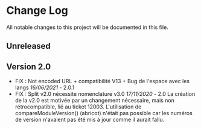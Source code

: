 # Change Log
All notable changes to this project will be documented in this file.

## Unreleased



## Version 2.0

- FIX : Not encoded URL + compatibilité V13 + Bug de l'espace avec les langs *16/06/2021* - 2.0.1
- FIX : Split v2.0 nécessite nomenclature v3.0 *17/11/2020* - 2.0
    La création de la v2.0 est motivée par un changement nécessaire, mais non rétrocompatible, lié au ticket 12003.
    L'utilisation de compareModuleVersion() (abricot) n'était pas possible car les numéros de version n'avaient pas été mis à jour comme il aurait fallu.
